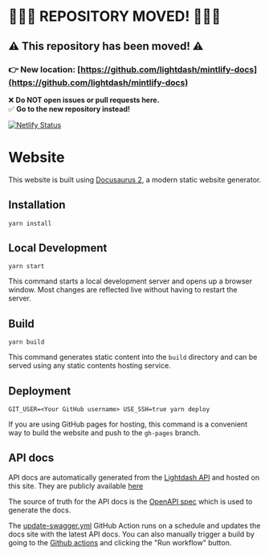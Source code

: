 # 🚨🚨🚨 **REPOSITORY MOVED!** 🚨🚨🚨  

## ⚠️ **This repository has been moved!** ⚠️  
### 👉 **New location:** [https://github.com/lightdash/mintlify-docs](https://github.com/lightdash/mintlify-docs)  

❌ **Do NOT open issues or pull requests here.**  
✅ **Go to the new repository instead!**  


[![Netlify Status](https://api.netlify.com/api/v1/badges/0ed2850c-dbab-4c76-8bfe-c3706712fe34/deploy-status)](https://app.netlify.com/sites/peaceful-bassi-cbf284/deploys)



# Website

This website is built using [Docusaurus 2](https://docusaurus.io/), a modern static website generator.

## Installation

```console
yarn install
```

## Local Development

```console
yarn start
```

This command starts a local development server and opens up a browser window. Most changes are reflected live without having to restart the server.

## Build

```console
yarn build
```

This command generates static content into the `build` directory and can be served using any static contents hosting service.

## Deployment

```console
GIT_USER=<Your GitHub username> USE_SSH=true yarn deploy
```

If you are using GitHub pages for hosting, this command is a convenient way to build the website and push to the `gh-pages` branch.

## API docs

API docs are automatically generated from the [Lightdash API](https://github.com/lightdash/lightdash/tree/main/packages/backend) and hosted on this site. They are publicly available [here](https://docs.lightdash.com/api/v1)

The source of truth for the API docs is the [OpenAPI spec](https://github.com/lightdash/lightdash/blob/main/packages/backend/src/generated/swagger.json) which is used to generate the docs.

The [update-swagger.yml](.github/workflows/update-swagger.yml) GitHub Action runs on a schedule and updates the docs site with the latest API docs. You can also manually trigger a build by going to the [Github actions](https://github.com/lightdash/lightdash-docs/actions/workflows/update-swagger.yml) and clicking the "Run workflow" button.
